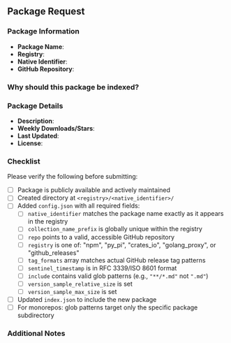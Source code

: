 ## Package Request

### Package Information
- **Package Name**: 
- **Registry**: <!-- npm / py_pi / crates_io / golang_proxy / github_releases -->
- **Native Identifier**: 
- **GitHub Repository**: <!-- Format: owner/repo -->

### Why should this package be indexed?
<!-- Provide context about the package's relevance, popularity, and community value -->

### Package Details
- **Description**: <!-- Brief description of what the package does -->
- **Weekly Downloads/Stars**: <!-- Provide metrics showing package popularity -->
- **Last Updated**: <!-- When was the package last updated? -->
- **License**: <!-- Package license type -->

### Checklist
Please verify the following before submitting:

- [ ] Package is publicly available and actively maintained
- [ ] Created directory at `<registry>/<native_identifier>/`
- [ ] Added `config.json` with all required fields:
  - [ ] `native_identifier` matches the package name exactly as it appears in the registry
  - [ ] `collection_name_prefix` is globally unique within the registry
  - [ ] `repo` points to a valid, accessible GitHub repository
  - [ ] `registry` is one of: "npm", "py_pi", "crates_io", "golang_proxy", or "github_releases"
  - [ ] `tag_formats` array matches actual GitHub release tag patterns
  - [ ] `sentinel_timestamp` is in RFC 3339/ISO 8601 format
  - [ ] `include` contains valid glob patterns (e.g., `"**/*.md"` not `".md"`)
  - [ ] `version_sample_relative_size` is set
  - [ ] `version_sample_max_size` is set
- [ ] Updated `index.json` to include the new package
- [ ] For monorepos: glob patterns target only the specific package subdirectory

### Additional Notes
<!-- Any other relevant information about the package or special considerations -->